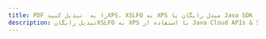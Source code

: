 ---title: PDF را به  تبدیل کنیدXPS، XSLFO به XPS مبدل رایگان یا Java SDKdescription: تبدیل رایگانXSLFO به XPS با استفاده از Java Cloud APIs & SDK همچنین اسناد PDF را در Cloud ایجاد، ویرایش و رندر کنید.---